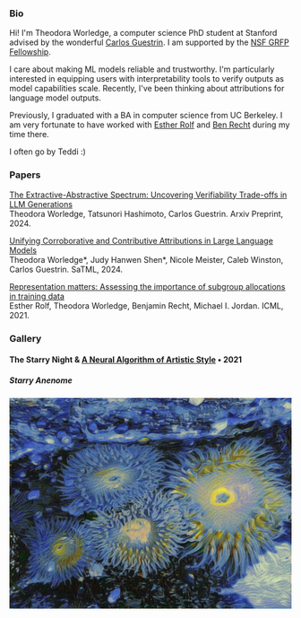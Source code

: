 ### Bio

Hi! I'm Theodora Worledge, a computer science PhD student at Stanford advised by the wonderful [Carlos Guestrin](https://guestrin.su.domains/). I am supported by the [NSF GRFP Fellowship](https://www.nsfgrfp.org/). 

I care about making ML models reliable and trustworthy. I'm particularly interested in equipping users with interpretability tools to verify outputs as model capabilities scale. Recently, I've been thinking about attributions for language model outputs.

Previously, I graduated with a BA in computer science from UC Berkeley. I am very fortunate to have worked with [Esther Rolf](https://www.estherrolf.com/) and [Ben Recht](https://people.eecs.berkeley.edu/~brecht/) during my time there.

I often go by Teddi :)

### Papers
[The Extractive-Abstractive Spectrum: Uncovering Verifiability Trade-offs in LLM Generations](https://arxiv.org/abs/2411.17375) \
Theodora Worledge, Tatsunori Hashimoto, Carlos Guestrin. Arxiv Preprint, 2024.

[Unifying Corroborative and Contributive Attributions in Large Language Models](https://arxiv.org/abs/2311.12233) \
Theodora Worledge\*, Judy Hanwen Shen\*, Nicole Meister, Caleb Winston, Carlos Guestrin. SaTML, 2024.

[Representation matters: Assessing the importance of subgroup allocations in training data](https://arxiv.org/abs/2103.03399) \
Esther Rolf, Theodora Worledge, Benjamin Recht, Michael I. Jordan. ICML, 2021.

### Gallery

#### The Starry Night & [A Neural Algorithm of Artistic Style](https://arxiv.org/abs/1508.06576) • 2021
##### Starry Anenome
![Image](/results/naas_starry_anenome1.jpg)
